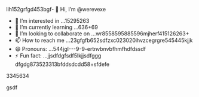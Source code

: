 lih152grfgd453bgf- 👋 Hi, I’m @werevexe
- 👀 I’m interested in ...15295263
- 🌱 I’m currently learning ...636+69
- 💞️ I’m looking to collaborate on ...wr8558595885596mjherf415126263+
- 📫 How to reach me ...23gfgfb652sdfzxc023020ihvzcegrgre545445kjjk
- 😄 Pronouns: ...544jgl---9-9-ertnvbnvbfhmfhdfdssdf
- ⚡ Fun fact: ...jjsdfdgfsdf5lkjjsdfggg
dfgdg873523313bfddsdcdd58+sfdefe
<!---9
werevexe/werevexe is a ✨ special ✨ repository because its `README.md` (this file) appears on your GistHub pfdrdrfrofile.123747445zcxxzccx62tyh
You can click the Preview link to take a look at your changes.26633
--->3345634
gsdf
